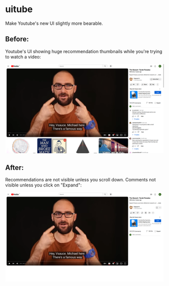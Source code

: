 # uitube
Make Youtube's new UI slightly more bearable. 

## Before:

Youtube's UI showing huge recommendation thumbnails while you're trying to watch a video:

![Youtube's UI showing big recommendation thumbnails while you're trying to watch a video'](./public/scs_2.png)

## After:

Recommendations are not visible unless you scroll down. Comments not visible unless you click on "Expand":

!['Recommendations are not visible unless you scroll down. Comments not visible unless you click on "Expand"'](./public/scs_1.png)

